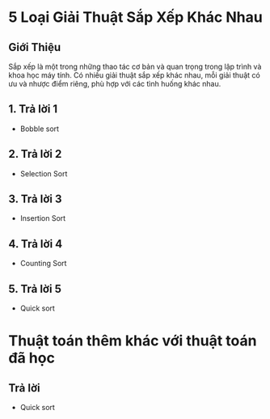 # 5 Loại Giải Thuật Sắp Xếp Khác Nhau

## Giới Thiệu

Sắp xếp là một trong những thao tác cơ bản và quan trọng trong lập trình và khoa học máy tính. Có nhiều giải thuật sắp xếp khác nhau, mỗi giải thuật có ưu và nhược điểm riêng, phù hợp với các tình huống khác nhau.

## 1. Trả lời 1
+ Bobble sort
## 2. Trả lời 2
+ Selection Sort
## 3. Trả lời 3
+ Insertion Sort
## 4. Trả lời 4
+ Counting Sort
## 5. Trả lời 5
+ Quick sort
# Thuật toán thêm khác với thuật toán đã học

## Trả lời
+ Quick sort